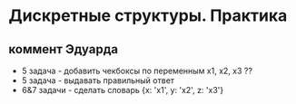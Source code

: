# Дискретные структуры. Практика
## коммент Эдуарда
- 5 задача - добавить чекбоксы по переменным х1, х2, х3 ??
- 5 задача - выдавать правильный ответ
- 6&7 задачи  - сделать словарь {x: 'x1', y: 'x2', z: 'x3'}
